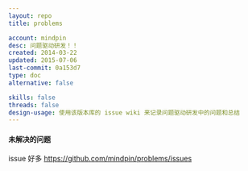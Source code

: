 ```yaml
---
layout: repo
title: problems

account: mindpin
desc: 问题驱动研发！！
created: 2014-03-22
updated: 2015-07-06
last-commit: 0a153d7
type: doc
alternative: false

skills: false
threads: false
design-usage: 使用该版本库的 issue wiki 来记录问题驱动研发中的问题和总结
---
```


#### 未解决的问题
issue 好多 https://github.com/mindpin/problems/issues
